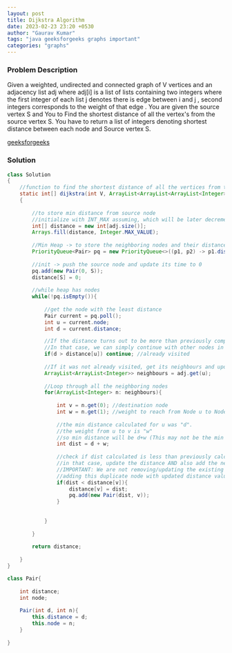 ```yaml
---
layout: post
title: Dijkstra Algorithm
date: 2023-02-23 23:20 +0530
author: "Gaurav Kumar"
tags: "java geeksforgeeks graphs important"
categories: "graphs"
---
```


### Problem Description

Given a weighted, undirected and connected graph of V vertices and an adjacency list adj where adj[i] is a list of lists containing two integers where the first integer of each list j denotes there is edge between i and j , second integers corresponds to the weight of that  edge . You are given the source vertex S and You to Find the shortest distance of all the vertex's from the source vertex S. You have to return a list of integers denoting shortest distance between each node and Source vertex S.

[geeksforgeeks](https://practice.geeksforgeeks.org/problems/implementing-dijkstra-set-1-adjacency-matrix/1)

### Solution

```java
class Solution
{
    //function to find the shortest distance of all the vertices from the source vertex S.
    static int[] dijkstra(int V, ArrayList<ArrayList<ArrayList<Integer>>> adj, int S)
    {
        
        //to store min distance from source node
        //initialize with INT_MAX assuming, which will be later decremented
        int[] distance = new int[adj.size()];
        Arrays.fill(distance, Integer.MAX_VALUE);
        
        //Min Heap -> to store the neighboring nodes and their distance. We will get the node with the least distance out of the min heap and explore its neighbours
        PriorityQueue<Pair> pq = new PriorityQueue<>((p1, p2) -> p1.distance - p2.distance);
        
        //init -> push the source node and update its time to 0
        pq.add(new Pair(0, S)); 
        distance[S] = 0;
        
        //while heap has nodes
        while(!pq.isEmpty()){
            
            //get the node with the least distance
            Pair current = pq.poll();
            int u = current.node;
            int d = current.distance;

            //If the distance turns out to be more than previously computed distance which is stored in distance array, it was already visited
            //In that case, we can simply continue with other nodes in the heap            
            if(d > distance[u]) continue; //already visited
            
            //If it was not already visited, get its neighbours and update their distance if it can be reduced even further
            ArrayList<ArrayList<Integer>> neighbours = adj.get(u);
            
            //Loop through all the neighboring nodes
            for(ArrayList<Integer> n: neighbours){
                
                int v = n.get(0); //destination node
                int w = n.get(1); //weight to reach from Node u to Node v
                
                //the min distance calculated for u was "d".
                //the weight from u to v is "w"
                //so min distance will be d+w (This may not be the min distance, so we will only update it if this is min than previously computed values, maybe from a diff node)
                int dist = d + w;
                
                //check if dist calculated is less than previously calculated distance
                //in that case, update the distance AND also add the new Pair to the min heap
                //IMPORTANT: We are not removing/updating the existing pair in the heap because it's a costly operation
                //adding this duplicate node with updated distance value is okay because we can easily check if the node was already visited before based on distance calculated -> if(d > distance[u]) continue; 
                if(dist < distance[v]){
                    distance[v] = dist;
                    pq.add(new Pair(dist, v));
                }
                
                
            }
            
        }
        
        return distance;
        
    }
}

class Pair{
    
    int distance;
    int node;
    
    Pair(int d, int n){
        this.distance = d;
        this.node = n;
    }
    
}
```
